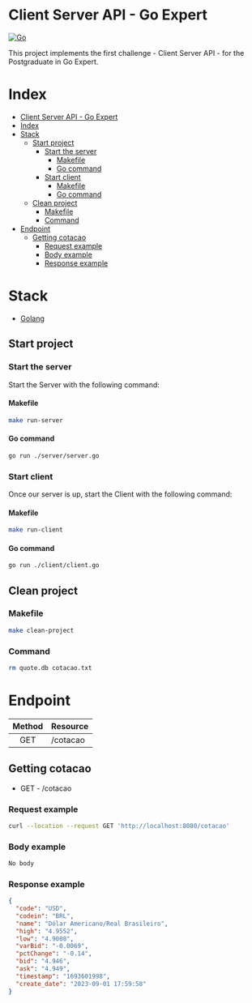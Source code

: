 # Client Server API - Go Expert
[![Go](https://img.shields.io/badge/go-1.21.0-informational?logo=go)](https://go.dev)

This project implements the first challenge - Client Server API - for the Postgraduate in Go Expert.

# Index
- [Client Server API - Go Expert](#client-server-api---go-expert)
- [Index](#index)
- [Stack](#stack)
  - [Start project](#start-project)
    - [Start the server](#start-the-server)
      - [Makefile](#makefile)
      - [Go command](#go-command)
    - [Start client](#start-client)
      - [Makefile](#makefile-1)
      - [Go command](#go-command-1)
  - [Clean project](#clean-project)
    - [Makefile](#makefile-2)
    - [Command](#command)
- [Endpoint](#endpoint)
  - [Getting cotacao](#getting-cotacao)
    - [Request example](#request-example)
    - [Body example](#body-example)
    - [Response example](#response-example)

# Stack
- [Golang](https://go.dev/)

## Start project

### Start the server
Start the Server with the following command:

#### Makefile
```sh
make run-server
```

#### Go command
```sh
go run ./server/server.go
```

### Start client
Once our server is up, start the Client with the following command:

#### Makefile
```sh
make run-client
```

#### Go command
```sh
go run ./client/client.go
```

## Clean project
### Makefile
```sh
make clean-project
```

### Command
```sh
rm quote.db cotacao.txt
```

# Endpoint
| Method | Resource         |
|:------:|:-----------------|
| GET    | /cotacao         |

## Getting cotacao

 - GET - /cotacao

### Request example

```sh
curl --location --request GET 'http://localhost:8080/cotacao'
```

### Body example
```sh
No body
```

### Response example
```json
{
  "code": "USD",
  "codein": "BRL",
  "name": "Dólar Americano/Real Brasileiro",
  "high": "4.9552",
  "low": "4.9008",
  "varBid": "-0.0069",
  "pctChange": "-0.14",
  "bid": "4.946",
  "ask": "4.949",
  "timestamp": "1693601998",
  "create_date": "2023-09-01 17:59:58"
}
```